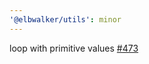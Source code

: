 ```yaml
---
'@elbwalker/utils': minor
---
```


loop with primitive values
[#473](https://github.com/elbwalker/walkerOS/issues/473)
